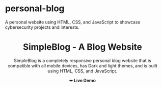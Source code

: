 # personal-blog
A personal website using HTML, CSS, and JavaScript to showcase cybersecurity projects and interests.
<div align="center">

# SimpleBlog - A Blog Website

SimpleBlog is a completely responsive personal blog website that is compatible with all mobile devices, has Dark and light themes, and is built using HTML, CSS, and JavaScript.

 <a><strong>➥ Live Demo</strong></a> 
 
 </div>

